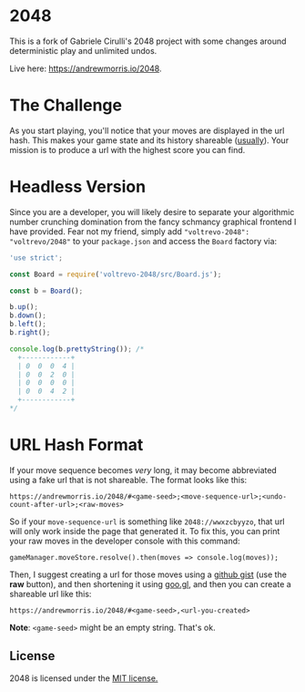 # 2048
This is a fork of Gabriele Cirulli's 2048 project with some changes around deterministic play and unlimited undos.

Live here: https://andrewmorris.io/2048.

# The Challenge
As you start playing, you'll notice that your moves are displayed in the url hash. This makes your game state and its history shareable ([usually](#url-hash-format)). Your mission is to produce a url with the highest score you can find.

# Headless Version
Since you are a developer, you will likely desire to separate your algorithmic number crunching domination from the fancy schmancy graphical frontend I have provided. Fear not my friend, simply add `"voltrevo-2048": "voltrevo/2048"` to your `package.json` and access the `Board` factory via:

```js
'use strict';

const Board = require('voltrevo-2048/src/Board.js');

const b = Board();

b.up();
b.down();
b.left();
b.right();

console.log(b.prettyString()); /*
  +------------+
  | 0  0  0  4 |
  | 0  0  2  0 |
  | 0  0  0  0 |
  | 0  0  4  2 |
  +------------+
*/
```

# URL Hash Format
If your move sequence becomes *very* long, it may become abbreviated using a fake url that is not shareable. The format looks like this:

`https://andrewmorris.io/2048/#<game-seed>;<move-sequence-url>;<undo-count-after-url>;<raw-moves>`

So if your `move-sequence-url` is something like `2048://wwxzcbyyzo`, that url will only work inside the page that generated it. To fix this, you can print your raw moves in the developer console with this command:

`gameManager.moveStore.resolve().then(moves => console.log(moves));`

Then, I suggest creating a url for those moves using a [github gist](https://gist.github.com/) (use the **raw** button), and then shortening it using [goo.gl](https://goo.gl/), and then you can create a shareable url like this:

`https://andrewmorris.io/2048/#<game-seed>,<url-you-created>`

**Note**: `<game-seed>` might be an empty string. That's ok.

## License
2048 is licensed under the [MIT license.](https://github.com/gabrielecirulli/2048/blob/master/LICENSE.txt)
